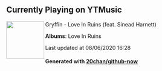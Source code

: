 ## Currently Playing on YTMusic

[<img align="left" width="100" src="https://lh3.googleusercontent.com/rH4RzXSZuXnULlshMSUMJ5qcYJjwbfg8DFjBjUL4yGsnDY5X87xBHcTDtZoWV4vZaDMl7VrrsJzF5iQ">](https://music.youtube.com/channel/UCO4t4bsN65024PXQUnENGkw)

Gryffin - Love In Ruins (feat. Sinead Harnett)

**Albums**: Love In Ruins

Last updated at 08/06/2020 16:28

#### Generated with [20chan/github-now](https://github.com/20chan/github-now)


<!--
**20chan/20chan** is a ✨ _special_ ✨ repository because its `README.md` (this file) appears on your GitHub profile.

Here are some ideas to get you started:

- 🔭 I’m currently working on ...
- 🌱 I’m currently learning ...
- 👯 I’m looking to collaborate on ...
- 🤔 I’m looking for help with ...
- 💬 Ask me about ...
- 📫 How to reach me: ...
- 😄 Pronouns: ...
- ⚡ Fun fact: ...
-->
